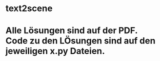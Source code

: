 # text2scene
# Alle Lösungen sind auf der PDF. Code zu den LÖsungen sind auf den jeweiligen x.py Dateien.
